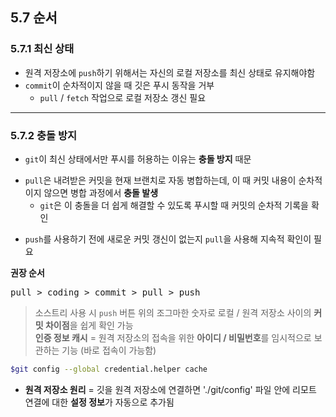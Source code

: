 
<h2>5.7 순서</h2>

<h3>5.7.1 최신 상태</h3> 

- 원격 저장소에 `push`하기 위해서는 자신의 로컬 저장소를 최신 상태로 유지해야함
- `commit`이 순차적이지 않을 때 깃은 푸시 동작을 거부
  -  `pull` / `fetch` 작업으로 로컬 저장소 갱신 필요

---

<h3>5.7.2 충돌 방지</h3>

+ `git`이 최신 상태에서만 푸시를 허용하는 이유는 **충돌 방지** 때문
* `pull`은 내려받은 커밋을 현재 브랜치로 자동 병합하는데, 이 때 커밋 내용이 순차적이지 않으면 병합 과정에서 **충돌 발생**
    * `git`은 이 충돌을 더 쉽게 해결할 수 있도록 푸시할 때 커밋의 순차적 기록을 확인
- `push`를 사용하기 전에 새로운 커밋 갱신이 없는지 `pull`을 사용해 지속적 확인이 필요

**권장 순서**
<pre>
pull > coding > commit > pull > push
</pre>

> 소스트리 사용 시 `push` 버튼 위의 조그마한 숫자로 로컬 / 원격 저장소 사이의 **커밋 차이점**을 쉽게 확인 가능<br>
> **인증 정보 캐시** = 원격 저장소의 접속을 위한 **아이디 / 비밀번호**를 임시적으로 보관하는 기능 (바로 접속이 가능함)

```bash
$git config --global credential.helper cache
```

- **원격 저장소 원리** = 깃을 원격 저장소에 연결하면 './git/config' 파일 안에 리모트 연결에 대한 **설정 정보**가 자동으로 추가됨
